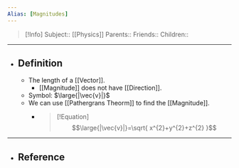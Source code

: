 ```yaml
---
Alias: [Magnitudes]
---
```

> [!Info]
> Subject:: [[Physics]]
> Parents:: 
> Friends:: 
> Children:: 
---
- ## Definition
	- The length of a [[Vector]].
		- [[Magnitude]] does not have [[Direction]].
	- Symbol: $\large{|\vec{v}|}$
	- We can use [[Pathergrans Theorm]] to find the [[Magnitude]].
		- > [!Equation]
		  > $$\large{|\vec{v}|}=\sqrt{ x^{2}+y^{2}+z^{2} }$$
---
- ## Reference